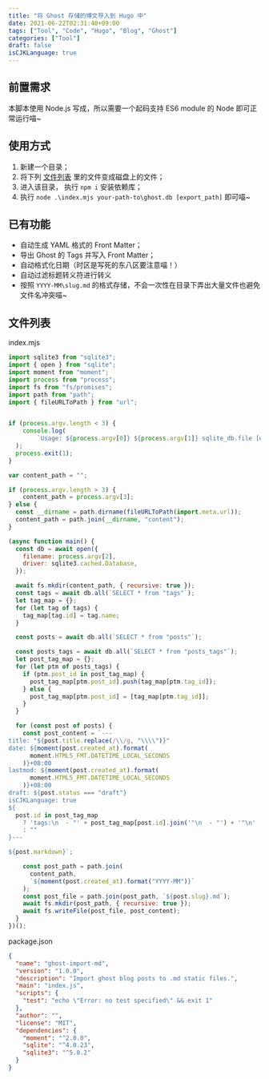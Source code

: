 ```yaml
---
title: "将 Ghost 存储的博文导入到 Hugo 中"
date: 2021-06-22T02:31:40+09:00
tags: ["Tool", "Code", "Hugo", "Blog", "Ghost"]
categories: ["Tool"]
draft: false
isCJKLanguage: true
---
```


## 前置需求

本脚本使用 Node.js 写成，所以需要一个起码支持 ES6 module 的 Node 即可正常运行喵~

## 使用方式

1. 新建一个目录；
1. 将下列 [文件列表](#文件列表) 里的文件变成磁盘上的文件；
3. 进入该目录， 执行 `npm i` 安装依赖库；
4. 执行 `node .\index.mjs your-path-to\ghost.db [export_path]` 即可喵~

## 已有功能

* 自动生成 YAML 格式的 Front Matter； 
* 导出 Ghost 的 Tags 并写入 Front Matter；
* 自动格式化日期（时区是写死的东八区要注意喵！）
* 自动过滤标题转义符进行转义
* 按照 `YYYY-MM\slug.md` 的格式存储，不会一次性在目录下弄出大量文件也避免文件名冲突喵~

## 文件列表

index.mjs
```js
import sqlite3 from "sqlite3";
import { open } from "sqlite";
import moment from "moment";
import process from "process";
import fs from "fs/promises";
import path from "path";
import { fileURLToPath } from "url";


if (process.argv.length < 3) {
    console.log(
        `Usage: ${process.argv[0]} ${process.argv[1]} sqlite_db.file [export_path]`
  );
  process.exit(1);
}

var content_path = "";

if (process.argv.length > 3) {
    content_path = process.argv[3];
} else {
  const __dirname = path.dirname(fileURLToPath(import.meta.url));
  content_path = path.join(__dirname, "content");
}

(async function main() {
  const db = await open({
    filename: process.argv[2],
    driver: sqlite3.cached.Database,
  });

  await fs.mkdir(content_path, { recursive: true });
  const tags = await db.all(`SELECT * from "tags"`);
  let tag_map = {};
  for (let tag of tags) {
    tag_map[tag.id] = tag.name;
  }

  const posts = await db.all(`SELECT * from "posts"`);

  const posts_tags = await db.all(`SELECT * from "posts_tags"`);
  let post_tag_map = {};
  for (let ptm of posts_tags) {
    if (ptm.post_id in post_tag_map) {
      post_tag_map[ptm.post_id].push(tag_map[ptm.tag_id]);
    } else {
      post_tag_map[ptm.post_id] = [tag_map[ptm.tag_id]];
    }
  }

  for (const post of posts) {
    const post_content = `---
title: "${post.title.replace(/\\/g, "\\\\")}"
date: ${moment(post.created_at).format(
      moment.HTML5_FMT.DATETIME_LOCAL_SECONDS
    )}+08:00
lastmod: ${moment(post.created_at).format(
      moment.HTML5_FMT.DATETIME_LOCAL_SECONDS
    )}+08:00
draft: ${post.status === "draft"}
isCJKLanguage: true
${
  post.id in post_tag_map
    ? 'tags:\n  - "' + post_tag_map[post.id].join('"\n  - "') + '"\n'
    : ""
}---

${post.markdown}`;

    const post_path = path.join(
      content_path,
      `${moment(post.created_at).format("YYYY-MM")}`
    );
    const post_file = path.join(post_path, `${post.slug}.md`);
    await fs.mkdir(post_path, { recursive: true });
    await fs.writeFile(post_file, post_content);
  }
})();

```

package.json
```JSON
{
  "name": "ghost-import-md",
  "version": "1.0.0",
  "description": "Import ghost blog posts to .md static files.",
  "main": "index.js",
  "scripts": {
    "test": "echo \"Error: no test specified\" && exit 1"
  },
  "author": "",
  "license": "MIT",
  "dependencies": {
    "moment": "^2.0.0",
    "sqlite": "^4.0.23",
    "sqlite3": "^5.0.2"
  }
}

```
